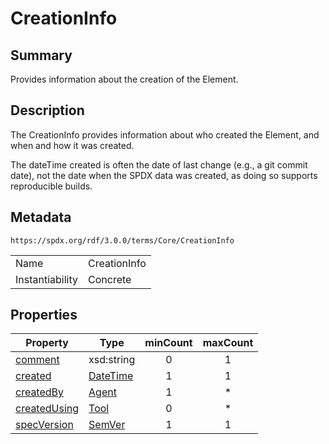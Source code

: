 <!-- Automatically generated by spec-parser v2.1.0 on 2024-06-17T15:44:58.460830+00:00 -->
<!-- SPDX-License-Identifier: Community-Spec-1.0 -->

# CreationInfo

## Summary

Provides information about the creation of the Element.


## Description

The CreationInfo provides information about who created the Element, and when
and how it was created.

The dateTime created is often the date of last change
(e.g., a git commit date), not the date when the SPDX data was created, as
doing so supports reproducible builds.


## Metadata

`https://spdx.org/rdf/3.0.0/terms/Core/CreationInfo`


| | |
|---|---|
| Name | CreationInfo |
| Instantiability | Concrete |






## Properties

| Property | Type | minCount | maxCount |
|---|---|:---:|:---:|
| [comment](../Properties/comment.md) | xsd:string | 0 | 1 |
| [created](../Properties/created.md) | [DateTime](../Datatypes/DateTime.md) | 1 | 1 |
| [createdBy](../Properties/createdBy.md) | [Agent](../Classes/Agent.md) | 1 | * |
| [createdUsing](../Properties/createdUsing.md) | [Tool](../Classes/Tool.md) | 0 | * |
| [specVersion](../Properties/specVersion.md) | [SemVer](../Datatypes/SemVer.md) | 1 | 1 |


